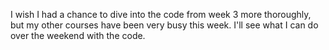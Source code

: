 I wish I had a chance to dive into the code from week 3 more thoroughly, but my other courses have been very busy this week. I'll see what I can do over the weekend with the code.
